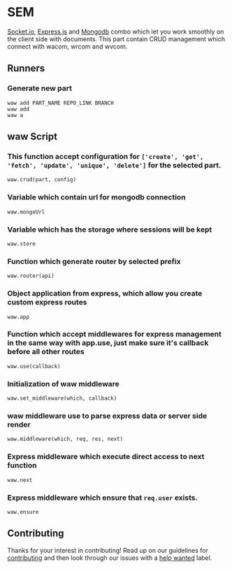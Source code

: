 # SEM
[Socket.io](https://socket.io), [Express.js](https://expressjs.com) and [Mongodb](https://www.mongodb.com) combo which let you work smoothly on the client side with documents. This part contain CRUD management which connect with wacom, wrcom and wvcom.

## Runners
### Generate new part
`waw add PART_NAME REPO_LINK BRANCH`<br>
`waw add`<br>
`waw a`

## waw Script
### This function accept configuration for `['create', 'get', 'fetch', 'update', 'unique', 'delete']` for the selected part.
`waw.crud(part, config)`
### Variable which contain url for mongodb connection
`waw.mongoUrl`
### Variable which has the storage where sessions will be kept
`waw.store`
### Function which generate router by selected prefix
`waw.router(api)`
### Object application from express, which allow you create custom express routes
`waw.app`
### Function which accept middlewares for express management in the same way with app.use, just make sure it's callback before all other routes
`waw.use(callback)`
### Initialization of waw middleware
`waw.set_middleware(which, callback)`
### waw middleware use to parse express data or server side render
`waw.middleware(which, req, res, next)`
### Express middleware which execute direct access to next function
`waw.next`
### Express middleware which ensure that `req.user` exists.
`waw.ensure`

## Contributing
Thanks for your interest in contributing! Read up on our guidelines for
[contributing](https://github.com/WebArtWork/sem/CONTRIBUTING.md)
and then look through our issues with a [help wanted](https://github.com/WebArtWork/sem/issues?q=is%3Aopen+is%3Aissue+label%3A%22help+wanted%22)
label.